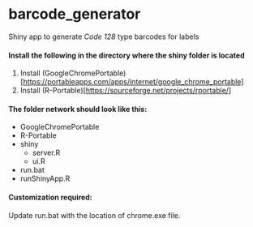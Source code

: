 # barcode_generator
Shiny app to generate _Code 128_ type barcodes for labels

#### Install the following in the directory where the shiny folder is located
1. Install (GoogleChromePortable)[https://portableapps.com/apps/internet/google_chrome_portable]
2. Install (R-Portable)[https://sourceforge.net/projects/rportable/]

#### The folder network should look like this:
+ GoogleChromePortable
+ R-Portable
+ shiny
    - server.R
    - ui.R
+ run.bat
+ runShinyApp.R

#### Customization required:
Update run.bat with the location of chrome.exe file.
